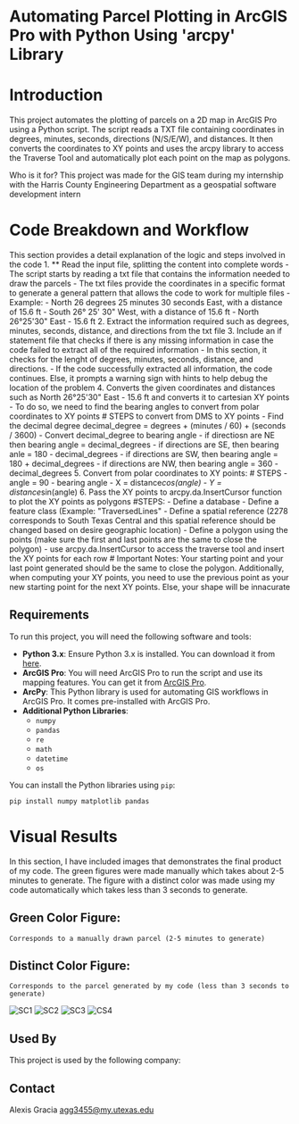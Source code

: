 # Automating Parcel Plotting in ArcGIS Pro with Python Using 'arcpy' Library

# Introduction
This project automates the plotting of parcels on a 2D map in ArcGIS Pro using a Python script. The script reads a TXT file containing coordinates in degrees, minutes, seconds, directions (N/S/E/W), and distances. It then converts the coordinates to XY points and uses the arcpy library to access the Traverse Tool and automatically plot each point on the map as polygons.

Who is it for? This project was made for the GIS team during my internship with the Harris County Engineering Department as a geospatial software development intern

# Code Breakdown and Workflow

This section provides a detail explanation of the logic and steps involved in the code
    1. ** Read the input file, splitting the content into complete words
        - The script starts by reading a txt file that contains the information needed to draw the parcels
        - The txt files provide the coordinates in a specific format to generate a general pattern that allows the code to work for multiple files
        - Example: 
            - North 26 degrees 25 minutes 30 seconds East, with a distance of 15.6 ft
            - South 26° 25' 30" West, with a distance of 15.6 ft
            - North 26°25'30" East - 15.6 ft
    2. Extract the information required such as degrees, minutes, seconds, distance, and directions from the txt file
    3. Include an if statement file that checks if there is any missing information in case the code failed to extract all of the required information
        - In this section, it checks for the lenght of degrees, minutes, seconds, distance, and directions.
        - If the code successfully extracted all information, the code continues. Else, it prompts a warning sign with hints to help debug the location of the problem
    4. Converts the given coordinates and distances such as North 26°25'30" East - 15.6 ft and converts it to cartesian XY points
        - To do so, we need to find the bearing angles to convert from polar coordinates to XY points
        # STEPS to convert from DMS to XY points
            - Find the decimal degree
                decimal_degree = degrees + (minutes / 60) + (seconds / 3600)
            - Convert decimal_degree to bearing angle
                - if directiosn are NE then bearing angle = decimal_degrees
                - if directions are SE, then bearing anle = 180 - decimal_degrees
                - if directions are SW, then bearing angle = 180 + decimal_degrees
                - if directions are NW, then bearing angle = 360 - decimal_degrees
    5. Convert from polar coordinates to XY points:
        # STEPS
            - angle = 90 - bearing angle
            - X = distance*cos(angle)
            - Y = distance*sin(angle)
    6. Pass the XY points to arcpy.da.InsertCursor function to plot the XY points as polygons
        #STEPS:
            - Define a database
            - Define a feature class (Example: "TraversedLines"
            - Define a spatial reference (2278 corresponds to South Texas Central and this spatial reference should be changed based on desire geographic location)
            - Define a polygon using the points (make sure the first and last points are the same to close the polygon)
            - use arcpy.da.InsertCursor to access the traverse tool and insert the XY points for each row
    # Important Notes: Your starting point and your last point generated should be the same to close the polygon. Additionally, when computing your XY points, you need to use the previous point as your new starting point for the next XY points. Else, your shape will be                         innacurate    
  
## Requirements 
To run this project, you will need the following software and tools:

- **Python 3.x**: Ensure Python 3.x is installed. You can download it from [here](https://www.python.org/downloads/).
- **ArcGIS Pro**: You will need ArcGIS Pro to run the script and use its mapping features. You can get it from [ArcGIS Pro](https://www.esri.com/en-us/arcgis/products/arcgis-pro).
- **ArcPy**: This Python library is used for automating GIS workflows in ArcGIS Pro. It comes pre-installed with ArcGIS Pro.
- **Additional Python Libraries**:
  - `numpy`
  - `pandas`
  - `re`
  - `math`
  - `datetime`
  - `os`

You can install the Python libraries using `pip`:

`pip install numpy matplotlib pandas`
# Visual Results
In this section, I have included images that demonstrates the final product of my code. The green figures were made manually which takes about 2-5 minutes to generate. The figure with a distinct color was made using my code automatically which takes less than 3 seconds to generate.

## Green Color Figure: 
    Corresponds to a manually drawn parcel (2-5 minutes to generate)

## Distinct Color Figure: 
    Corresponds to the parcel generated by my code (less than 3 seconds to generate)

![SC1](https://github.com/user-attachments/assets/3c0bfd72-6d8e-4b8f-aa28-35aa16d593ab)
![SC2](https://github.com/user-attachments/assets/c3d17219-bb17-47b0-8314-94063c762bc5)
![SC3](https://github.com/user-attachments/assets/e114a0a3-1333-4b14-ac6f-54377539b38f)
![CS4](https://github.com/user-attachments/assets/2dfefa65-8b77-49a4-9336-92de5c340583)

## Used By

This project is used by the following company:

## Contact
Alexis Gracia
agg3455@my.utexas.edu

  

 

